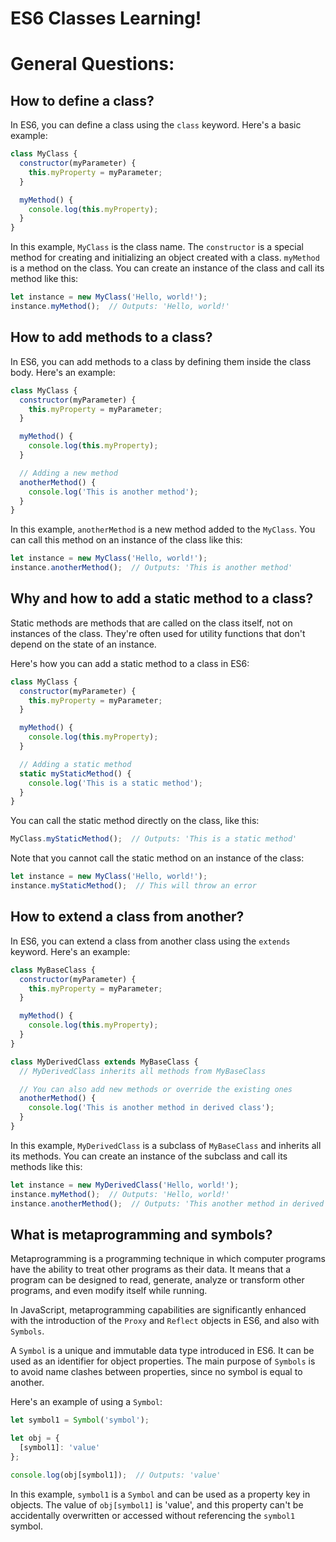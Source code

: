 # ES6 Classes Learning!




# General Questions:




## How to define a class?
In ES6, you can define a class using the `class` keyword. Here's a basic example:

```javascript
class MyClass {
  constructor(myParameter) {
    this.myProperty = myParameter;
  }

  myMethod() {
    console.log(this.myProperty);
  }
}
```

In this example, `MyClass` is the class name. The `constructor` is a special method for creating and initializing an object created with a class.
`myMethod` is a method on the class. You can create an instance of the class and call its method like this:

```javascript
let instance = new MyClass('Hello, world!');
instance.myMethod();  // Outputs: 'Hello, world!'
```




## How to add methods to a class?
In ES6, you can add methods to a class by defining them inside the class body. Here's an example:

```javascript
class MyClass {
  constructor(myParameter) {
    this.myProperty = myParameter;
  }

  myMethod() {
    console.log(this.myProperty);
  }

  // Adding a new method
  anotherMethod() {
    console.log('This is another method');
  }
}
```

In this example, `anotherMethod` is a new method added to the `MyClass`. You can call this method on an instance of the class like this:

```javascript
let instance = new MyClass('Hello, world!');
instance.anotherMethod();  // Outputs: 'This is another method'
```




## Why and how to add a static method to a class?
Static methods are methods that are called on the class itself, not on instances of the class. They're often used for utility functions that don't
depend on the state of an instance.

Here's how you can add a static method to a class in ES6:

```javascript
class MyClass {
  constructor(myParameter) {
    this.myProperty = myParameter;
  }

  myMethod() {
    console.log(this.myProperty);
  }

  // Adding a static method
  static myStaticMethod() {
    console.log('This is a static method');
  }
}
```

You can call the static method directly on the class, like this:

```javascript
MyClass.myStaticMethod();  // Outputs: 'This is a static method'
```

Note that you cannot call the static method on an instance of the class:

```javascript
let instance = new MyClass('Hello, world!');
instance.myStaticMethod();  // This will throw an error
```




## How to extend a class from another?
In ES6, you can extend a class from another class using the `extends` keyword. Here's an example:

```javascript
class MyBaseClass {
  constructor(myParameter) {
    this.myProperty = myParameter;
  }

  myMethod() {
    console.log(this.myProperty);
  }
}

class MyDerivedClass extends MyBaseClass {
  // MyDerivedClass inherits all methods from MyBaseClass

  // You can also add new methods or override the existing ones
  anotherMethod() {
    console.log('This is another method in derived class');
  }
}
```

In this example, `MyDerivedClass` is a subclass of `MyBaseClass` and inherits all its methods. You can create an instance of the subclass and call
its methods like this:

```javascript
let instance = new MyDerivedClass('Hello, world!');
instance.myMethod();  // Outputs: 'Hello, world!'
instance.anotherMethod();  // Outputs: 'This another method in derived class'
```




## What is metaprogramming and symbols?
Metaprogramming is a programming technique in which computer programs have the ability to treat other programs as their data. It means that a
program can be designed to read, generate, analyze or transform other programs, and even modify itself while running.

In JavaScript, metaprogramming capabilities are significantly enhanced with the introduction of the `Proxy` and `Reflect` objects in ES6, and also
with `Symbols`.

A `Symbol` is a unique and immutable data type introduced in ES6. It can be used as an identifier for object properties. The main purpose of
`Symbols` is to avoid name clashes between properties, since no symbol is equal to another.

Here's an example of using a `Symbol`:

```javascript
let symbol1 = Symbol('symbol');

let obj = {
  [symbol1]: 'value'
};

console.log(obj[symbol1]);  // Outputs: 'value'
```

In this example, `symbol1` is a `Symbol` and can be used as a property key in objects. The value of `obj[symbol1]` is 'value', and this property
can't be accidentally overwritten or accessed without referencing the `symbol1` symbol.
